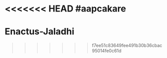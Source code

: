 <<<<<<< HEAD
#aapcakare
=======

# Enactus-Jaladhi
>>>>>>> f7ee51c83649fee491b30b36cbac95014fe0c61d
